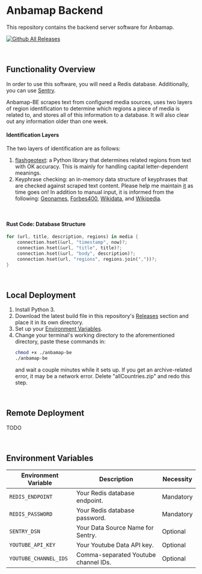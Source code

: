 # Anbamap Backend

This repository contains the backend server software for Anbamap.

[![Github All Releases](https://img.shields.io/github/downloads/lichenaut/anbamap-be/total.svg)]()

&nbsp;

## Functionality Overview

In order to use this software, you will need a Redis database. Additionally, you can use [Sentry](https://sentry.io/welcome/).

Anbamap-BE scrapes text from configured media sources, uses two layers of region identification to determine which regions a piece of media is related to, and stores all of this information to a database. It will also clear out any information older than one week.

#### Identification Layers

The two layers of identification are as follows:

1. [flashgeotext](https://github.com/iwpnd/flashgeotext): a Python library that determines related regions from text with OK accuracy. This is mainly for handling capital letter-dependent meanings.
2. Keyphrase checking: an in-memory data structure of keyphrases that are checked against scraped text content. Please help me maintain [it](https://github.com/lichenaut/anbamap-be/blob/main/src/region/regions.rs) as time goes on! In addition to manual input, it is informed from the following: [Geonames](https://download.geonames.org/export/dump/), [Forbes400](https://forbes400.onrender.com/api/forbes400/getAllBillionaires), [Wikidata](https://www.wikidata.org/wiki/Wikidata:Main_Page), and [Wikipedia](https://en.wikipedia.org/w/api.php?action=query&prop=revisions&rvprop=content&rvslots=main&format=json&titles=List_of_largest_private_non-governmental_companies_by_revenue).

&nbsp;

#### Rust Code: Database Structure

```rust
for (url, title, description, regions) in media {
    connection.hset(&url, "timestamp", now)?;
    connection.hset(&url, "title", title)?;
    connection.hset(&url, "body", description)?;
    connection.hset(url, "regions", regions.join(","))?;
}
```

&nbsp;

## Local Deployment

1. Install Python 3.
2. Download the latest build file in this repository's [Releases](https://github.com/lichenaut/anbamap-be/releases) section and place it in its own directory.
3. Set up your [Environment Variables](#environment-variables).
4. Change your terminal's working directory to the aforementioned directory, paste these commands in:
   ```bash
   chmod +x ./anbamap-be
   ./anbamap-be
   ```
   and wait a couple minutes while it sets up. If you get an archive-related error, it may be a network error. Delete "allCountries.zip" and redo this step.

&nbsp;

## Remote Deployment

TODO

&nbsp;

## Environment Variables

| Environment Variable  | Description                          | Necessity |
| --------------------- | ------------------------------------ | --------- |
| `REDIS_ENDPOINT`      | Your Redis database endpoint.        | Mandatory |
| `REDIS_PASSWORD`      | Your Redis database password.        | Mandatory |
| `SENTRY_DSN`          | Your Data Source Name for Sentry.    | Optional  |
| `YOUTUBE_API_KEY`     | Your Youtube Data API key.           | Optional  |
| `YOUTUBE_CHANNEL_IDS` | Comma-separated Youtube channel IDs. | Optional  |
